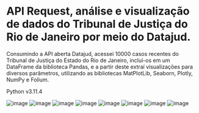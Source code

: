 # API Request, análise e visualização de dados do Tribunal de Justiça do Rio de Janeiro por meio do Datajud.

Consumindo a API aberta Datajud, acessei 10000 casos recentes do Tribunal de Justiça do Estado do Rio de Janeiro, incluí-os em um DataFrame da biblioteca Pandas, e a partir deste extraí visualizações para diversos parâmetros, utilizando as bibliotecas MatPlotLib, Seaborn, Plotly, NumPy e Folium.

Python v3.11.4

![image](https://github.com/tiagocupertino/tjrj-datajud-api-scraping-analise-de-dados-python/assets/111206236/2105c1c7-8bf7-4e9e-9dbd-a2ebae6a66df)
![image](https://github.com/tiagocupertino/tjrj-datajud-api-scraping-analise-de-dados-python/assets/111206236/0d5ca0a7-815d-423a-a252-4eb27ea0b933)
![image](https://github.com/tiagocupertino/tjrj-datajud-api-scraping-analise-de-dados-python/assets/111206236/b3b02f0f-d32a-4951-b592-a2b75bac5e22)
![image](https://github.com/tiagocupertino/tjrj-datajud-api-scraping-analise-de-dados-python/assets/111206236/e56e9729-ff1f-4593-8a2c-de2cb0c8f85a)
![image](https://github.com/tiagocupertino/tjrj-datajud-api-scraping-analise-de-dados-python/assets/111206236/25528856-3581-4d0c-a518-20fdf860dbdc)
![image](https://github.com/tiagocupertino/tjrj-datajud-api-scraping-analise-de-dados-python/assets/111206236/46eabae7-c946-4b75-92d1-d3a6ebea3aca)
![image](https://github.com/tiagocupertino/tjrj-datajud-api-scraping-analise-de-dados-python/assets/111206236/685d3144-ad99-40ee-a2db-86d568fadc13)
![image](https://github.com/tiagocupertino/tjrj-datajud-api-scraping-analise-de-dados-python/assets/111206236/1238765c-7dd1-4391-b6ff-14ee3228256a)
